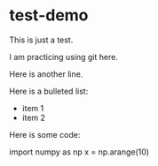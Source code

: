 # test-demo

This is just a test.

I am practicing using git here.

Here is another line.

Here is a bulleted list:

* item 1
* item 2

Here is some code:

  import numpy as np
  x = np.arange(10)
  
